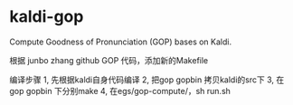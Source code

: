 # kaldi-gop
Compute Goodness of Pronunciation (GOP) bases on Kaldi.

根据 junbo zhang  github  GOP 代码，添加新的Makefile

编译步骤
1, 先根据kaldi自身代码编译
2, 把gop gopbin 拷贝kaldi的src下
3, 在gop gopbin 下分别make
4, 在egs/gop-compute/，sh run.sh
